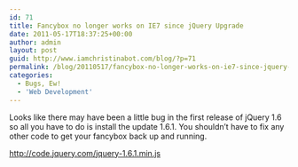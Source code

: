 ```yaml
---
id: 71
title: Fancybox no longer works on IE7 since jQuery Upgrade
date: 2011-05-17T18:37:25+00:00
author: admin
layout: post
guid: http://www.iamchristinabot.com/blog/?p=71
permalink: /blog/20110517/fancybox-no-longer-works-on-ie7-since-jquery-upgrade/
categories:
  - Bugs, Ew!
  - 'Web Development'
---
```

Looks like there may have been a little bug in the first release of jQuery 1.6 so all you have to do is install the update 1.6.1. You shouldn&#8217;t have to fix any other code to get your fancybox back up and running.

<http://code.jquery.com/jquery-1.6.1.min.js>
